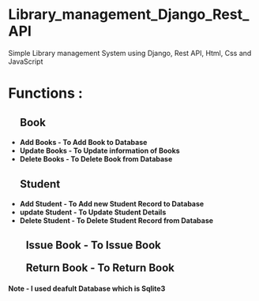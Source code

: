 # Library_management_Django_Rest_API
Simple Library management System  using Django, Rest API, Html, Css and JavaScript

<h1>Functions :</h1>
<ul>
  <h2>Book</h2>
  <h4>
    <li>Add Books - To Add Book to Database </li>
    <li>Update Books - To Update information of Books </li>
    <li>Delete Books - To Delete Book from Database </li>
  </h4>
</ul>
<ul>

<h2>Student</h2>

<h4>
  <li>Add Student - To Add new Student Record to Database </li>
  <li>update Student - To Update Student Details </li>
  <li>Delete Student - To Delete Student Record from Database </li>
</h4>
</ul>

<h2>
  <ul>Issue Book - To Issue Book</ul>

  <ul>Return Book - To Return Book </ul>
  
</h2>

<h4>Note - I used deafult Database which is Sqlite3 <h4>
